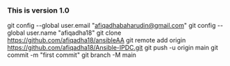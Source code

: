 ### This is version 1.0

git config --global user.email "afiqadhabaharudin@gmail.com"
git config --global user.name "afiqadha18"
git clone https://github.com/afiqadha18/ansibleAA
git remote add origin https://github.com/afiqadha18/Ansible-IPDC.git
git push -u origin main
git commit -m "first commit"
git branch -M main